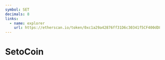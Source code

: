 ```yaml
---
symbol: SET
decimals: 8
links:
  - name: explorer
    url: https://etherscan.io/token/0xc1a29a42876ff31D6c30341f5CF400dD8e766d91
---
```


# SetoCoin
